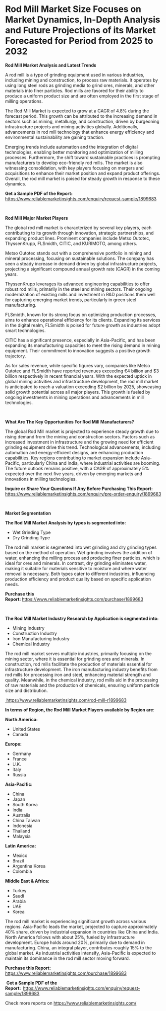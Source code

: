 <p><h1>Rod Mill Market Size Focuses on Market Dynamics, In-Depth Analysis and Future Projections of its Market Forecasted for Period from 2025 to 2032</h1></p><p><strong>Rod Mill Market Analysis and Latest Trends</strong></p>
<p><p>A rod mill is a type of grinding equipment used in various industries, including mining and construction, to process raw materials. It operates by using long steel rods as grinding media to grind ores, minerals, and other materials into finer particles. Rod mills are favored for their ability to produce a uniform product size and are often employed in the first stage of milling operations.</p><p>The Rod Mill Market is expected to grow at a CAGR of 4.8% during the forecast period. This growth can be attributed to the increasing demand in sectors such as mining, metallurgy, and construction, driven by burgeoning infrastructure projects and mining activities globally. Additionally, advancements in rod mill technology that enhance energy efficiency and environmental sustainability are gaining traction. </p><p>Emerging trends include automation and the integration of digital technologies, enabling better monitoring and optimization of milling processes. Furthermore, the shift toward sustainable practices is prompting manufacturers to develop eco-friendly rod mills. The market is also witnessing consolidation, with key players focusing on mergers and acquisitions to enhance their market position and expand product offerings. Overall, the rod mill market is poised for steady growth in response to these dynamics.</p></p>
<p><strong>Get a Sample PDF of the Report:&nbsp;</strong> <a href="https://www.reliablemarketinsights.com/enquiry/request-sample/1899683?utm_campaign=3560&utm_medium=2&utm_source=Github&utm_content=ia&utm_term=10042025&utm_id=rod-mill">https://www.reliablemarketinsights.com/enquiry/request-sample/1899683</a></p>
<p>&nbsp;</p>
<p><strong>Rod Mill Major Market Players</strong></p>
<p><p>The global rod mill market is characterized by several key players, each contributing to its growth through innovation, strategic partnerships, and expanding product lines. Prominent companies include Metso Outotec, ThyssenKrupp, FLSmidth, CITIC, and KURIMOTO, among others.</p><p>Metso Outotec stands out with a comprehensive portfolio in mining and mineral processing, focusing on sustainable solutions. The company has seen a steady increase in demand driven by global infrastructure projects, projecting a significant compound annual growth rate (CAGR) in the coming years.</p><p>ThyssenKrupp leverages its advanced engineering capabilities to offer robust rod mills, primarily in the steel and mining sectors. Their ongoing modernization of existing mills and investment in R&D positions them well for capturing emerging market trends, particularly in green steel manufacturing.</p><p>FLSmidth, known for its strong focus on optimizing production processes, aims to enhance operational efficiency for its clients. Expanding its services in the digital realm, FLSmidth is poised for future growth as industries adopt smart technologies.</p><p>CITIC has a significant presence, especially in Asia-Pacific, and has been expanding its manufacturing capacities to meet the rising demand in mining equipment. Their commitment to innovation suggests a positive growth trajectory.</p><p>As for sales revenue, while specific figures vary, companies like Metso Outotec and FLSmidth have reported revenues exceeding €4 billion and $3 billion respectively in recent financial years. With the expected uptick in global mining activities and infrastructure development, the rod mill market is anticipated to reach a valuation exceeding $2 billion by 2025, showcasing solid growth potential across all major players. This growth is fueled by ongoing investments in mining operations and advancements in mill technologies.</p></p>
<p>&nbsp;</p>
<p><strong>What Are The Key Opportunities For Rod Mill Manufacturers?</strong></p>
<p><p>The global Rod Mill market is projected to experience steady growth due to rising demand from the mining and construction sectors. Factors such as increased investment in infrastructure and the growing need for efficient grinding equipment drive this trend. Technological advancements, including automation and energy-efficient designs, are enhancing production capabilities. Key regions contributing to market expansion include Asia-Pacific, particularly China and India, where industrial activities are booming. The future outlook remains positive, with a CAGR of approximately 5% expected over the next five years, driven by emerging markets and innovations in milling technologies.</p></p>
<p><strong>Inquire or Share Your Questions If Any Before Purchasing This Report:</strong> <a href="https://www.reliablemarketinsights.com/enquiry/pre-order-enquiry/1899683?utm_campaign=3560&utm_medium=2&utm_source=Github&utm_content=ia&utm_term=10042025&utm_id=rod-mill">https://www.reliablemarketinsights.com/enquiry/pre-order-enquiry/1899683</a></p>
<p>&nbsp;</p>
<p><strong>Market Segmentation</strong></p>
<p><strong>The Rod Mill Market Analysis by types is segmented into:</strong></p>
<p><ul><li>Wet Grinding Type</li><li>Dry Grinding Type</li></ul></p>
<p><p>The rod mill market is segmented into wet grinding and dry grinding types based on the method of operation. Wet grinding involves the addition of water, enhancing the milling process and producing finer particles, which is ideal for ores and minerals. In contrast, dry grinding eliminates water, making it suitable for materials sensitive to moisture and where water removal is necessary. Both types cater to different industries, influencing production efficiency and product quality based on specific application needs.</p></p>
<p><strong>Purchase this Report:&nbsp;</strong><a href="https://www.reliablemarketinsights.com/purchase/1899683?utm_campaign=3560&utm_medium=2&utm_source=Github&utm_content=ia&utm_term=10042025&utm_id=rod-mill">https://www.reliablemarketinsights.com/purchase/1899683</a></p>
<p>&nbsp;</p>
<p><strong>The Rod Mill Market Industry Research by Application is segmented into:</strong></p>
<p><ul><li>Mining Industry</li><li>Construction Industry</li><li>Iron Manufacturing Industry</li><li>Chemical Industry</li></ul></p>
<p><p>The rod mill market serves multiple industries, primarily focusing on the mining sector, where it is essential for grinding ores and minerals. In construction, rod mills facilitate the production of materials essential for infrastructure development. The iron manufacturing industry benefits from rod mills for processing iron and steel, enhancing material strength and quality. Meanwhile, in the chemical industry, rod mills aid in the processing of raw materials and the production of chemicals, ensuring uniform particle size and distribution.</p></p>
<p><a href="https://www.reliablemarketinsights.com/rod-mill-r1899683?utm_campaign=3560&utm_medium=2&utm_source=Github&utm_content=ia&utm_term=10042025&utm_id=rod-mill">&nbsp;https://www.reliablemarketinsights.com/rod-mill-r1899683</a></p>
<p><strong>In terms of Region, the Rod Mill Market Players available by Region are:</strong></p>
<p>
    <p> <strong> North America: </strong>
        <ul>
            <li>United States</li>
            <li>Canada</li>
        </ul>
        </p> 
    <p> <strong> Europe: </strong>
        <ul>
            <li>Germany</li>
            <li>France</li>
            <li>U.K.</li>
            <li>Italy</li>
            <li>Russia</li>
        </ul>
        </p> 
    <p> <strong> Asia-Pacific: </strong>
        <ul>
            <li>China</li>
            <li>Japan</li>
            <li>South Korea</li>
            <li>India</li>
            <li>Australia</li>
            <li>China Taiwan</li>
            <li>Indonesia</li>
            <li>Thailand</li>
            <li>Malaysia</li>
        </ul>
        </p> 
    <p> <strong> Latin America: </strong>
        <ul>
            <li>Mexico</li>
            <li>Brazil</li>
            <li>Argentina Korea</li>
            <li>Colombia</li>
        </ul>
        </p> 
    <p> <strong> Middle East & Africa: </strong>
        <ul>
            <li>Turkey</li>
            <li>Saudi</li>
            <li>Arabia</li>
            <li>UAE</li>
            <li>Korea</li>
        </ul>
    </p>
    </p>
<p><p>The rod mill market is experiencing significant growth across various regions. Asia-Pacific leads the market, projected to capture approximately 40% share, driven by industrial expansion in countries like China and India. North America follows with about 25%, fueled by infrastructure development. Europe holds around 20%, primarily due to demand in manufacturing. China, an integral player, contributes roughly 15% to the global market. As industrial activities intensify, Asia-Pacific is expected to maintain its dominance in the rod mill sector moving forward.</p></p>
<p><strong>Purchase this Report: </strong><a href="https://www.reliablemarketinsights.com/purchase/1899683?utm_campaign=3560&utm_medium=2&utm_source=Github&utm_content=ia&utm_term=10042025&utm_id=rod-mill">https://www.reliablemarketinsights.com/purchase/1899683</a></p>
<p>&nbsp;<strong>Get a Sample PDF of the Report:&nbsp;&nbsp;</strong><a href="https://www.reliablemarketinsights.com/enquiry/request-sample/1899683?utm_campaign=3560&utm_medium=2&utm_source=Github&utm_content=ia&utm_term=10042025&utm_id=rod-mill">https://www.reliablemarketinsights.com/enquiry/request-sample/1899683</a></p>
<p><strong></strong></p>
<p>Check more reports on <a href="https://www.reliablemarketinsights.com/?utm_campaign=3560&utm_medium=2&utm_source=Github&utm_content=ia&utm_term=10042025&utm_id=rod-mill">https://www.reliablemarketinsights.com/</a></p>